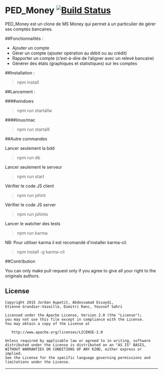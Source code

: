 # PED_Money [![Build Status](https://travis-ci.org/JordanAupetit/PED_Money.svg?branch=master)](https://travis-ci.org/JordanAupetit/PED_Money)

PED_Money est un clone de MS Money qui permet à un particulier de gérer ses comptes bancaires.


##Fonctionnalités :
 - Ajouter un compte
 - Gérer un compte (ajouter opération au débit ou au crédit)
 - Rapporter un compte (c’est-à-dire de l’aligner avec un relevé bancaire)
 - Générer des états (graphiques et statistiques) sur les comptes



##Installation :

> npm install


##Lancement :

####windows
> npm run startallw


####linux/mac
> npm run startalll


##Autre commandes

Lancer seulement la bdd
> npm run db 

Lancer seulement le serveur
> npm run start 

Vérifier le code JS client
> npm run jshint 

Vérifier le code JS server
> npm run jshints 

Lancer le watcher des tests
> npm run karma 

NB: Pour utiliser karma il est recomandé d'installer karma-cli
> npm install -g karma-cli

##Contribution

You can only make pull request only if you agree to give all your right to the originals authors.


License
-------

    Copyright 2015 Jordan Aupetit, Abdessamad Essaydi,
    Etienne Grandier-Vazeille, Dimitri Ranc, Youssef Sahri

    Licensed under the Apache License, Version 2.0 (the "License");
    you may not use this file except in compliance with the License.
    You may obtain a copy of the License at

       http://www.apache.org/licenses/LICENSE-2.0

    Unless required by applicable law or agreed to in writing, software
    distributed under the License is distributed on an "AS IS" BASIS,
    WITHOUT WARRANTIES OR CONDITIONS OF ANY KIND, either express or implied.
    See the License for the specific language governing permissions and
    limitations under the License.


---
